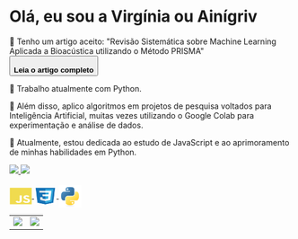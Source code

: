 # Olá, eu sou a Virgínia ou Ainígriv

<div>
  🎉 Tenho um artigo aceito: "Revisão Sistemática sobre Machine Learning Aplicada a Bioacústica utilizando o Método PRISMA"
  <button>
    <a href="https://sol.sbc.org.br/index.php/eri-mt/article/view/28074/27884" style="text-decoration: none; color: inherit;">
      <br>
      <strong>Leia o artigo completo</strong>
    </a>
  </button>
</div>

🔭 Trabalho atualmente com Python.

🧠 Além disso, aplico algoritmos em projetos de pesquisa voltados para Inteligência Artificial, muitas vezes utilizando o Google Colab para experimentação e análise de dados.

🌱 Atualmente, estou dedicada ao estudo de JavaScript e ao aprimoramento de minhas habilidades em Python.



  <a href="https://github.com/4inigriv">
  <img height="180em" src="https://github-readme-stats.vercel.app/api?username=4inigriv&show_icons=true&theme=dark&include_all_commits=true&count_private=true"/>
  <img height="180em" src="https://github-readme-stats.vercel.app/api/top-langs/?username=4inigriv&layout=compact&langs_count=7&theme=dark"/>
</div>
<div style="display: inline_block"><br>
  <img align="center" alt="4inirgriv-Js" height="30" width="40" src="https://raw.githubusercontent.com/devicons/devicon/master/icons/javascript/javascript-plain.svg">
  
  <img align="center" alt="4inirgriv-CSS" height="30" width="40" src="https://raw.githubusercontent.com/devicons/devicon/master/icons/css3/css3-original.svg">
    
  <img align="center" alt="4inirgriv-Python" height="40" width="40" src="https://raw.githubusercontent.com/devicons/devicon/master/icons/python/python-original.svg">
    
</div>


<table>
 <tr>
  <td><a href="mailto:lownialore.contato@gmail.com"><img src="https://img.shields.io/badge/-Gmail-%23333?style=for-the-badge&logo=gmail&logoColor=white" target="_blank"></a></td>
  <td><a href="https://medium.com/@lownialore/about"><img src="https://img.shields.io/badge/-Medium-%23000000?style=for-the-badge&logo=medium&logoColor=white" target="_blank"></a></td>
 </tr>
</table>

